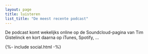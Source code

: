 ```yaml
---
layout: page
title: luisteren
list_title: "De meest recente podcast"
---
```


De podcast komt wekelijks online op de Soundcloud-pagina van Tim Gistelinck en kort daarna op iTunes, Spotify, …


<div class="post-list">
{%- include social.html -%}
</div>




